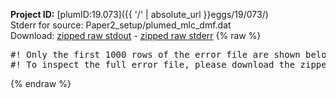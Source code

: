 **Project ID:** [plumID:19.073]({{ '/' | absolute_url }}eggs/19/073/)  
Stderr for source:  Paper2_setup/plumed_mlc_dmf.dat   
Download: [zipped raw stdout](plumed_mlc_dmf.dat.plumed.stdout.txt.zip) - [zipped raw stderr](plumed_mlc_dmf.dat.plumed.stderr.txt.zip) 
{% raw %}
<pre>
#! Only the first 1000 rows of the error file are shown below
#! To inspect the full error file, please download the zipped raw stderr file above
</pre>
{% endraw %}
